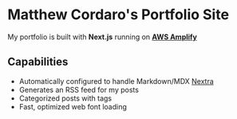 # Matthew Cordaro's  Portfolio Site

My portfolio is built with **Next.js** running on **[AWS Amplify](https://us-east-1.console.aws.amazon.com/amplify)**

## Capabilities ##

- Automatically configured to handle Markdown/MDX [Nextra](https://nextra.vercel.app/)
- Generates an RSS feed for my posts
- Categorized posts with tags
- Fast, optimized web font loading